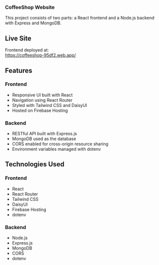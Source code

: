  

 
### CoffeeShop Website

This project consists of two parts: a React frontend and a Node.js backend with Express and MongoDB.

## Live Site

Frontend deployed at:  
https://coffeeshop-95df2.web.app/

## Features

### Frontend

- Responsive UI built with React
- Navigation using React Router
- Styled with Tailwind CSS and DaisyUI
- Hosted on Firebase Hosting

### Backend

- RESTful API built with Express.js
- MongoDB used as the database
- CORS enabled for cross-origin resource sharing
- Environment variables managed with dotenv

## Technologies Used

### Frontend

- React
- React Router
- Tailwind CSS
- DaisyUI
- Firebase Hosting
- dotenv

### Backend

- Node.js
- Express.js
- MongoDB
- CORS
- dotenv

 
 

 

 
